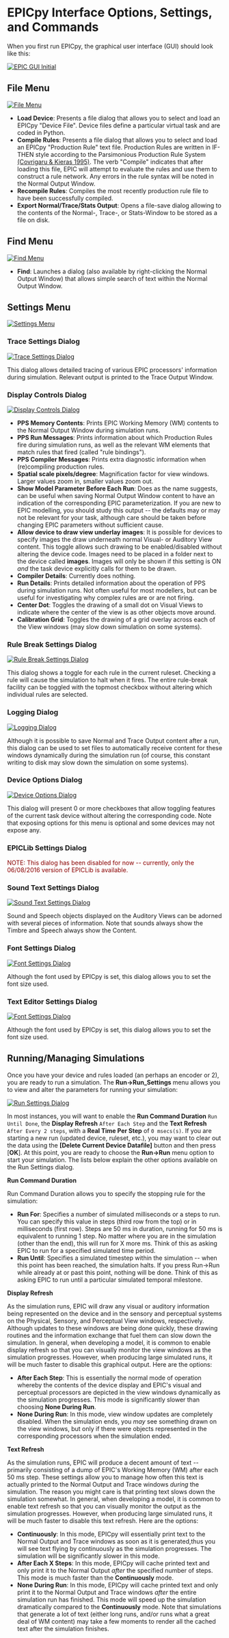# EPICpy Interface Options, Settings, and Commands

When you first run EPICpy, the graphical user interface (GUI) should look like this:

[![EPIC GUI Initial](resources/images/epicpy_gui_clean_small.png)](resources/images/epicpy_gui_clean.png)

<!--
TODO: Let's keep this here in case MacOS users complain and ask for this to return
EPICpy's menu will be found atop the **Normal Output Window** for most platforms, but for MacOS, the menu will be attached to the top of the screen rather than the top of the Normal Output Window. In some cases, you might not see the top-screen menu on MacOS until after you have mouse-clicked inside the Normal Output Window at least once.
-->

## File Menu

[![File Menu](resources/images/menu_file_small.png)](resources/images/menu_file.png)

- **Load Device**: Presents a file dialog that allows you to select and load an EPICpy "Device File". Device files define a particular virtual task and are coded in Python.
- **Compile Rules**: Presents a file dialog that allows you to select and load an EPICpy "Production Rule" text file. Production Rules are written in IF-THEN style according to the Parsimonious Production Rule System [(Covrigaru & Kieras 1995)](resources/articles/CovrigaruKieras1987_ONR_TR26.pdf). The verb "Compile" indicates that after loading this file, EPIC will attempt to evaluate the rules and use them to construct a rule network. Any errors in the rule syntax will be noted in the Normal Output Window.
- **Recompile Rules**: Compiles the most recently production rule file to have been successfully compiled.
- **Export Normal/Trace/Stats Output**: Opens a file-save dialog allowing to the contents of the Normal-, Trace-, or Stats-Window to be stored as a file on disk.

## Find Menu

[![Find Menu](resources/images/menu_find_small.png)](resources/images/menu_find.png)

- **Find**: Launches a dialog (also available by right-clicking the Normal Output Window) that allows simple search of text within the Normal Output Window.
  
## Settings Menu

[![Settings Menu](resources/images/menu_settings_small.png)](resources/images/menu_settings.png)

### Trace Settings Dialog 

[![Trace Settings Dialog](resources/images/dialog_trace_settings_small.png)](resources/images/dialog_trace_settings.png)
 
This dialog allows detailed tracing of various EPIC processors' information during simulation. Relevant output is printed to the Trace Output Window.

### Display Controls Dialog

[![Display Controls Dialog](resources/images/dialog_display_controls_small.png)](resources/images/dialog_display_controls.png)

- **PPS Memory Contents**: Prints EPIC Working Memory (WM) contents to the Normal Output Window during simulation runs.
- **PPS Run Messages**: Prints information about which Production Rules fire during simulation runs, as well as the relevant WM elements that match rules that fired (called "rule bindings").
- **PPS Compiler Messages**: Prints extra diagnostic information when (re)compiling production rules.
- **Spatial scale pixels/degree**: Magnification factor for view windows. Larger values zoom in, smaller values zoom out.
- **Show Model Parameter Before Each Run**: Does as the name suggests, can be useful when saving Normal Output Window content to have an indication of the corresponding EPIC parameterization. If you are new to EPIC modelling, you should study this output -- the defaults may or may not be relevant for your task, although care should be taken before changing EPIC parameters without sufficient cause.
- **Allow device to draw view underlay images**: It is possible for devices to specify images the draw underneath normal Visual- or Auditory View content. This toggle allows such drawing to be enabled/disabled without altering the device code. Images need to be placed in a folder next to the device called **images**. Images will only be shown if this setting is ON *and* the task device explicitly calls for them to be drawn.
- **Compiler Details**: Currently does nothing.
- **Run Details**: Prints detailed information about the operation of PPS during simulation runs. Not often useful for most modellers, but can be useful for investigating why complex rules are or are not firing.
- **Center Dot**: Toggles the drawing of a small dot on Visual Views to indicate where the center of the view is as other objects move around.
- **Calibration Grid**: Toggles the drawing of a grid overlay across each of the View windows (may slow down simulation on some systems).

### Rule Break Settings Dialog

[![Rule Break Settings Dialog](resources/images/dialog_rule_break_settings_small.png)](resources/images/dialog_rule_break_settings.png)

This dialog shows a toggle for each rule in the current ruleset. Checking a rule will cause the simulation to halt when it fires. The entire rule-break facility can be toggled with the topmost checkbox without altering which individual rules are selected.

### Logging Dialog

[![Logging Dialog](resources/images/dialog_output_logging_small.png)](resources/images/dialog_output_logging.png)

Although it is possible to save Normal and Trace Output content after a run, this dialog can be used to set files to automatically receive content for these windows dynamically during the simulation run (of course, this constant writing to disk may slow down the simulation on some systems).

### Device Options Dialog

[![Device Options Dialog](resources/images/dialog_device_options_small.png)](resources/images/dialog_device_options.png)

This dialog will present 0 or more checkboxes that allow toggling features of the current task device without altering the corresponding code. Note that exposing options for this menu is optional and some devices may not expose any.

### EPICLib Settings Dialog
<font color="#8b0000">NOTE: This dialog has been disabled for now -- currently, only the 06/08/2016 version of EPICLib is available.</font>
<!--
[![EPICLib Settings Dialog](resources/images/dialog_epiclib_settings_small.png)](resources/images/dialog_epiclib_settings.png)

This dialog indicates the EPIClib versions that are currently available. By default, the "Use Latest Version" setting is selected. However, if one wants to run a simulation that relies on an older version of EPIClib, this dialog can be useful.
-->

### Sound Text Settings Dialog

[![Sound Text Settings Dialog](resources/images/sound_text_settings_small.png)](resources/images/sound_text_settings.png)

Sound and Speech objects displayed on the Auditory Views can be adorned with several pieces of information. Note that sounds always show the Timbre and Speech always show the Content.

### Font Settings Dialog

[![Font Settings Dialog](resources/images/font_settings_small.png)](resources/images/font_settings.png)

Although the font used by EPICpy is set, this dialog allows you to set the font size used.

### Text Editor Settings Dialog

[![Font Settings Dialog](resources/images/text_editor_settings_small.png)](resources/images/text_editor_settings.png)

Although the font used by EPICpy is set, this dialog allows you to set the font size used.

## Running/Managing Simulations

Once you have your device and rules loaded (an perhaps an encoder or 2), you are ready to run a simulation. The **Run->Run_Settings** menu allows you to view and alter the parameters for running your simulation:

[![Run Settings Dialog](resources/images/dialog_run_settings.png)](resources/images/dialog_run_settings.png)

In most instances, you will want to enable the **Run Command Duration** `Run Until Done`, the **Display Refresh** `After Each Step` and the **Text Refresh** `After Every 2 steps`, with a **Real Time Per Step** of `0 msecs(s)`. If you are starting a new run (updated device, ruleset, etc.), you may want to clear out the data using the **[Delete Current Device Datafile]** button and then press [**OK**]. At this point, you are ready to choose the **Run->Run** menu option to start your simulation. The lists below explain the other options available on the Run Settings dialog.

**Run Command Duration**

Run Command Duration allows you to specify the stopping rule for the simulation:

- **Run For**: Specifies a number of simulated milliseconds or a steps to run. You can specify this value in steps (third row from the top) or in milliseconds (first row). Steps are 50 ms in duration, running for 50 ms is equivalent to running 1 step. No matter where you are in the simulation (other than the end), this will run for X more ms. Think of this as asking EPIC to run for a specified simulated time period.
- **Run Until**: Specifies a simulated timestep within the simulation -- when this point has been reached, the simulation halts. If you press Run->Run while already at or past this point, nothing will be done. Think of this as asking EPIC to run until a particular simulated temporal milestone.

**Display Refresh**

As the simulation runs, EPIC will draw any visual or auditory information being represented on the device and in the sensory and perceptual systems on the Physical, Sensory, and Perceptual View windows, respectively. Although updates to these windows are being done quickly, these drawing routines and the information exchange that fuel them can slow down the simulation. In general, when developing a model, it is common to enable display refresh so that you can visually monitor the view windows as the simulation progresses. However, when producing large simulated runs, it will be much faster to disable this graphical output. Here are the options:

- **After Each Step**: This is essentially the normal mode of operation whereby the contents of the device display and EPIC's visual and perceptual processors are depicted in the view windows dynamically as the simulation progresses. This mode is significantly slower than choosing **None During Run**.
- **None During Run**: In this mode, view window updates are completely disabled. When the simulation ends, you _may_ see something drawn on the view windows, but only if there were objects represented in the corresponding processors when the simulation ended.

**Text Refresh**

As the simulation runs, EPIC will produce a decent amount of text -- primarily consisting of a dump of EPIC's Working Memory (WM) after each 50 ms step. These settings allow you to manage how often this text is actually printed to the Normal Output and Trace windows *during* the simulation. The reason you might care is that printing text slows down the simulation somewhat. In general, when developing a model, it is common to enable text refresh so that you can visually monitor the output as the simulation progresses. However, when producing large simulated runs, it will be much faster to disable this text refresh. Here are the options:

- **Continuously**: In this mode, EPICpy will essentially print text to the Normal Output and Trace windows as soon as it is generated,thus you will see text flying by continuously as the simulation progresses. The simulation will be significantly slower in this mode.
- **After Each X Steps**: In this mode, EPICpy will cache printed text and only print it to the Normal Output *after* the specified number of steps. This mode is much faster than the **Continuously** mode.
- **None During Run**: In this mode, EPICpy will cache printed text and only print it to the Normal Output and Trace windows *after* the entire simulation run has finished. This mode will speed up the simulation dramatically compared to the **Continuously** mode. Note that simulations that generate a lot of text (either long runs, and/or runs what a great deal of WM content) may take a few moments to render all the cached text after the simulation finishes.


